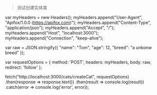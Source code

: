 > 测试创建实体类

var myHeaders = new Headers();
myHeaders.append("User-Agent", "Apifox/1.0.0 (https://apifox.com)");
myHeaders.append("Content-Type", "application/json");
myHeaders.append("Accept", "*/*");
myHeaders.append("Host", "localhost:3000");
myHeaders.append("Connection", "keep-alive");

var raw = JSON.stringify({
   "name": "Tom",
   "age": 12,
   "breed": "a unkonw breed"
});

var requestOptions = {
   method: 'POST',
   headers: myHeaders,
   body: raw,
   redirect: 'follow'
};

fetch("http://localhost:3000/cats/createCat", requestOptions)
   .then(response => response.text())
   .then(result => console.log(result))
   .catch(error => console.log('error', error));